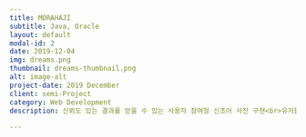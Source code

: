 ```yaml
---
title: MORAHAJI
subtitle: Java, Oracle
layout: default
modal-id: 2
date: 2019-12-04
img: dreams.png
thumbnail: dreams-thumbnail.png
alt: image-alt
project-date: 2019 December
client: semi-Project
category: Web Development
description: 신뢰도 있는 결과를 얻을 수 있는 사용자 참여형 신조어 사전 구현<br>유저들의 토론이 가능한 자유게시판 제공, 파파고 번역, 자동완성 검색 등 유저 편의 기능 제공<br><a href="http://joyrapture.cafe24.com/morahaji">사이트 가기</a>

---
```


